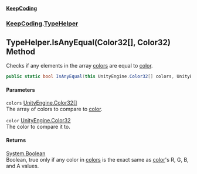 #### [KeepCoding](index.md 'index')
### [KeepCoding](KeepCoding.md 'KeepCoding').[TypeHelper](KeepCoding_TypeHelper.md 'KeepCoding.TypeHelper')
## TypeHelper.IsAnyEqual(Color32[], Color32) Method
Checks if any elements in the array [colors](KeepCoding_TypeHelper_IsAnyEqual(UnityEngine_Color32___UnityEngine_Color32).md#KeepCoding_TypeHelper_IsAnyEqual(UnityEngine_Color32___UnityEngine_Color32)_colors 'KeepCoding.TypeHelper.IsAnyEqual(UnityEngine.Color32[], UnityEngine.Color32).colors') are equal to [color](KeepCoding_TypeHelper_IsAnyEqual(UnityEngine_Color32___UnityEngine_Color32).md#KeepCoding_TypeHelper_IsAnyEqual(UnityEngine_Color32___UnityEngine_Color32)_color 'KeepCoding.TypeHelper.IsAnyEqual(UnityEngine.Color32[], UnityEngine.Color32).color').  
```csharp
public static bool IsAnyEqual(this UnityEngine.Color32[] colors, UnityEngine.Color32 color);
```
#### Parameters
<a name='KeepCoding_TypeHelper_IsAnyEqual(UnityEngine_Color32___UnityEngine_Color32)_colors'></a>
`colors` [UnityEngine.Color32](https://docs.microsoft.com/en-us/dotnet/api/UnityEngine.Color32 'UnityEngine.Color32')[[]](https://docs.microsoft.com/en-us/dotnet/api/System.Array 'System.Array')  
The array of colors to compare to [color](KeepCoding_TypeHelper_IsAnyEqual(UnityEngine_Color32___UnityEngine_Color32).md#KeepCoding_TypeHelper_IsAnyEqual(UnityEngine_Color32___UnityEngine_Color32)_color 'KeepCoding.TypeHelper.IsAnyEqual(UnityEngine.Color32[], UnityEngine.Color32).color').
  
<a name='KeepCoding_TypeHelper_IsAnyEqual(UnityEngine_Color32___UnityEngine_Color32)_color'></a>
`color` [UnityEngine.Color32](https://docs.microsoft.com/en-us/dotnet/api/UnityEngine.Color32 'UnityEngine.Color32')  
The color to compare it to.
  
#### Returns
[System.Boolean](https://docs.microsoft.com/en-us/dotnet/api/System.Boolean 'System.Boolean')  
Boolean, true only if any color in [colors](KeepCoding_TypeHelper_IsAnyEqual(UnityEngine_Color32___UnityEngine_Color32).md#KeepCoding_TypeHelper_IsAnyEqual(UnityEngine_Color32___UnityEngine_Color32)_colors 'KeepCoding.TypeHelper.IsAnyEqual(UnityEngine.Color32[], UnityEngine.Color32).colors') is the exact same as [color](KeepCoding_TypeHelper_IsAnyEqual(UnityEngine_Color32___UnityEngine_Color32).md#KeepCoding_TypeHelper_IsAnyEqual(UnityEngine_Color32___UnityEngine_Color32)_color 'KeepCoding.TypeHelper.IsAnyEqual(UnityEngine.Color32[], UnityEngine.Color32).color')'s R, G, B, and A values.
